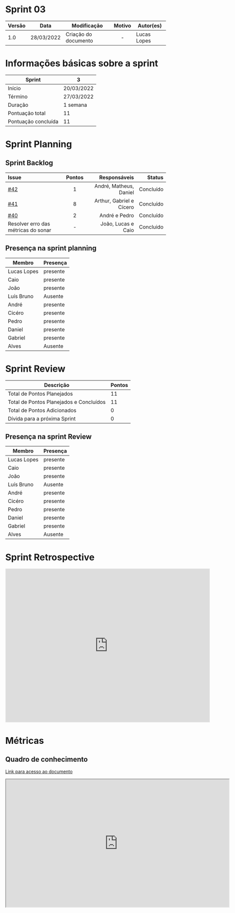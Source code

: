 # Sprint 03

| Versão | Data       | Modificação                    | Motivo | Autor(es) |
| ------ | ---------- | ------------------------------ | :----: | ----- |
| 1.0    | 28/03/2022 | Criação do documento  | - | Lucas Lopes |


# Informações básicas sobre a sprint


| Sprint   | 3
--------- | ------
Início | 20/03/2022
Término | 27/03/2022
Duração | 1 semana
Pontuação total | 11
Pontuação concluída | 11


# Sprint Planning 

## Sprint Backlog

Issue |  Pontos | Responsáveis | Status |
:--------- | :------: |  -------: | -------:
[#42](https://github.com/fga-eps-mds/2021-2-Oraculo-Doc/issues/42)| 1 | André, Matheus, Daniel | Concluído
[#41](https://github.com/fga-eps-mds/2021-2-Oraculo-Doc/issues/41)| 8  | Arthur, Gabriel e Cícero | Concluído |
[#40](https://github.com/fga-eps-mds/2021-2-Oraculo-Doc/issues/40)| 2 | André e Pedro | Concluído |
Resolver erro das métricas do sonar | -  | João, Lucas e Caio | Concluido |

## Presença na sprint planning

| Membro   | Presença
--------- | ------
Lucas Lopes | presente
Caio  | presente
João | presente
Luís Bruno | Ausente
André | presente
Cicéro | presente 
Pedro | presente 
Daniel | presente 
Gabriel | presente 
Alves | Ausente 


# Sprint Review

| Descrição   | Pontos
--------- | ------
Total de Pontos Planejados | 11
Total de Pontos Planejados e Concluídos	 | 11
Total de Pontos Adicionados | 0
Dívida para a próxima Sprint | 0



## Presença na sprint Review

| Membro   | Presença
--------- | ------
Lucas Lopes | presente
Caio  | presente
João | presente
Luís Bruno | Ausente
André | presente
Cicéro | presente 
Pedro | presente 
Daniel | presente 
Gabriel | presente 
Alves | Ausente 


# Sprint Retrospective

<iframe src='https://app.mural.co/invitation/mural/unbfgaepsmds202111846/1648510042565?sender=ub12231785a004abcf4161543&key=0626bf8f-cfb1-431c-bf1d-c6075965e80a'
        width='100%'
        height='480px'
        style='min-width: 640px; min-height: 480px; background-color: #f4f4f4; border: 1px solid #efefef'
        sandbox='allow-same-origin allow-scripts allow-modals allow-popups allow-popups-to-escape-sandbox'>
</iframe>


# Métricas

## Quadro de conhecimento

[Link para acesso ao documento](https://docs.google.com/spreadsheets/d/1nqJKIbMjU4GkLLk5oF7re7CeyluXqbJGnBTBv_vdfSw/edit?usp=sharing)

 <iframe height="400px" width="700px" src="https://docs.google.com/spreadsheets/d/1nqJKIbMjU4GkLLk5oF7re7CeyluXqbJGnBTBv_vdfSw/edit?usp=sharing"></iframe>




